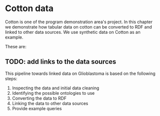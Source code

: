 Cotton data
=======
Cotton is one of the program demonstration area's project. 
In this chapter we demonstrate how tabular data on cotton can be converted to RDF and linked to other data sources.
We use synthetic data on Cotton as an example.

These are:
## TODO: add links to the data sources

This pipeline towards linked data on Glioblastoma is based on the following steps:
1. Inspecting the data and initial data cleaning
2. Identifying the possible ontologies to use
3. Converting the data to RDF
4. Linking the data to other data sources
5. Provide example queries
